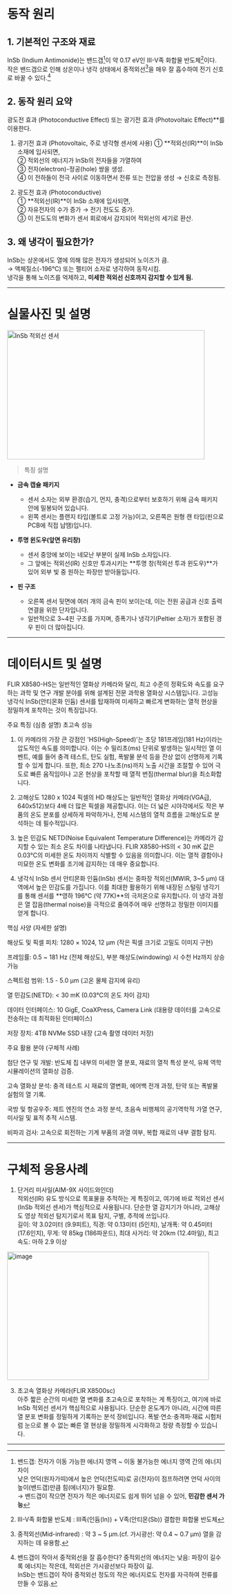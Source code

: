 # **동작 원리**

## **1. 기본적인 구조와 재료**

InSb (Indium Antimonide)는 밴드갭[^1]이 약 0.17 eV인 III-V족 화합물 반도체[^2]이다.  
작은 밴드갭으로 인해 상온이나 냉각 상태에서 중적외선[^3]을 매우 잘 흡수하여 전기 신호로 바꿀 수 있다.[^4]
[^1]: 밴드갭: 전자가 이동 가능한 에너지 영역 ~ 이동 불가능한 에너지 영역 간의 에너지 차이  
낮은 언덕(원자가띠)에서 높은 언덕(전도띠)로 공(전자)이 점프하려면 언덕 사이의 높이(밴드갭)만큼 힘(에너지)가 필요함.  
→ 밴드갭이 작으면 전자가 적은 에너지로도 쉽게 뛰어 넘을 수 있어, **민감한 센서 가능** 
[^2]: III-V족 화합물 반도체 : III족(인듐(In)) + V족(안티몬(Sb)) 결합한 화합물 반도체  
[^3]: 중적외선(Mid-infrared) : 약 3 ~ 5 μm.(cf. 가시광선: 약 0.4 ~ 0.7 μm) 열을 감지하는 데 유용함.  
[^4]: 밴드갭이 작아서 중적외선을 잘 흡수한다?  중적외선의 에너지는 낮음: 파장이 길수록 에너지는 작은데, 적외선은 가시광선보다 파장이 긺.  
InSb는 밴드갭이 작아 중적외선 정도의 작은 에너지로도 전자를 자극하여 전류를 만들 수 있음.  

## **2. 동작 원리 요약**

광도전 효과 (Photoconductive Effect) 또는 광기전 효과 (Photovoltaic Effect)**를 이용한다.
1. 광기전 효과 (Photovoltaic, 주로 냉각형 센서에 사용)
① **적외선(IR)**이 InSb 소재에 입사되면,   
② 적외선의 에너지가 InSb의 전자들을 가열하여  
③ 전자(electron)-정공(hole) 쌍을 생성.  
④ 이 전하들이 전극 사이로 이동하면서 전류 또는 전압을 생성 → 신호로 측정됨.  

2. 광도전 효과 (Photoconductive)  
① **적외선(IR)**이 InSb 소재에 입사되면,    
② 자유전자의 수가 증가 → 전기 전도도 증가.  
③ 이 전도도의 변화가 센서 회로에서 감지되어 적외선의 세기로 환산.

## **3. 왜 냉각이 필요한가?**

InSb는 상온에서도 열에 의해 많은 전자가 생성되어 노이즈가 큼.  
→ 액체질소(-196°C) 또는 펠티어 소자로 냉각하여 동작시킴.  
냉각을 통해 노이즈를 억제하고, **미세한 적외선 신호까지 감지할 수 있게 됨.**


---
# **실물사진 및 설명**  
<img width="457" height="299" alt="InSb 적외선 센서" src="https://github.com/user-attachments/assets/40b2eea3-7907-4e9b-aea7-f3c769cf1ec0" />
  
> 특징 설명

-   **금속 캡슐 패키지**
    -   센서 소자는 외부 환경(습기, 먼지, 충격)으로부터 보호하기 위해 금속 패키지 안에 밀봉되어 있습니다.
    -   왼쪽 센서는 플랜지 타입(볼트로 고정 가능)이고, 오른쪽은 원형 캔 타입(핀으로 PCB에 직접 납땜)입니다.

-   **투명 윈도우(앞면 유리창)**
    -   센서 중앙에 보이는 네모난 부분이 실제 InSb 소자입니다.
    -   그 앞에는 적외선(IR) 신호만 투과시키는 **투명 창(적외선 투과 윈도우)**가 있어 외부 빛 중 원하는 파장만 받아들입니다.

-   **핀 구조**
    -   오른쪽 센서 뒷면에 여러 개의 금속 핀이 보이는데, 이는 전원 공급과 신호 출력 연결을 위한 단자입니다.
    -   일반적으로 3~4핀 구조를 가지며, 증폭기나 냉각기(Peltier 소자)가 포함된 경우 핀이 더 많아집니다.  
---



# **데이터시트 및 설명**

FLIR X8580-HS는 일반적인 열화상 카메라와 달리, 최고 수준의 정확도와 속도를 요구하는 과학 및 연구 개발 분야를 위해 설계된 전문 과학용 열화상 시스템입니다. 고성능 냉각식 InSb(안티몬화 인듐) 센서를 탑재하여 미세하고 빠르게 변화하는 열적 현상을 정밀하게 포착하는 것이 특징입니다.

주요 특징 (심층 설명)
초고속 성능

1) 이 카메라의 가장 큰 강점인 'HS(High-Speed)'는 초당 181프레임(181 Hz)이라는 압도적인 속도를 의미합니다. 이는 수 밀리초(ms) 단위로 발생하는 일시적인 열 이벤트, 예를 들어 충격 테스트, 탄도 실험, 폭발물 분석 등을 잔상 없이 선명하게 기록할 수 있게 합니다.
또한, 최소 270 나노초(ns)까지 노출 시간을 조절할 수 있어 극도로 빠른 움직임이나 고온 현상을 포착할 때 열적 번짐(thermal blur)을 최소화합니다.

2) 고해상도
1280 x 1024 픽셀의 HD 해상도는 일반적인 열화상 카메라(VGA급, 640x512)보다 4배 더 많은 픽셀을 제공합니다. 이는 더 넓은 시야각에서도 작은 부품의 온도 분포를 상세하게 파악하거나, 전체 시스템의 열적 흐름을 고해상도로 분석하는 데 필수적입니다.

3) 높은 민감도
NETD(Noise Equivalent Temperature Difference)는 카메라가 감지할 수 있는 최소 온도 차이를 나타냅니다. FLIR X8580-HS의 < 30 mK 값은 0.03°C의 미세한 온도 차이까지 식별할 수 있음을 의미합니다. 이는 열적 결함이나 미묘한 온도 변화를 조기에 감지하는 데 매우 중요합니다.

4) 냉각식 InSb 센서
안티몬화 인듐(InSb) 센서는 중파장 적외선(MWIR, 3~5 µm) 대역에서 높은 민감도를 가집니다. 이를 최대한 활용하기 위해 내장된 스털링 냉각기를 통해 센서를 **영하 196°C (약 77K)**의 극저온으로 유지합니다. 이 냉각 과정은 열 잡음(thermal noise)을 극적으로 줄여주어 매우 선명하고 정밀한 이미지를 얻게 합니다.

핵심 사양 (자세한 설명) 

해상도 및 픽셀 피치: 1280 × 1024, 12 µm (작은 픽셀 크기로 고밀도 이미지 구현) 

프레임률: 0.5 ~ 181 Hz (전체 해상도), 부분 해상도(windowing) 시 수천 Hz까지 상승 가능

스펙트럼 범위: 1.5 - 5.0 µm (고온 물체 감지에 유리) 

열 민감도(NETD): < 30 mK (0.03°C의 온도 차이 감지) 

데이터 인터페이스: 10 GigE, CoaXPress, Camera Link (대용량 데이터를 고속으로 전송하는 데 최적화된 인터페이스) 

저장 장치: 4TB NVMe SSD 내장 (고속 촬영 데이터 저장) 



주요 활용 분야 (구체적 사례) 

첨단 연구 및 개발: 반도체 칩 내부의 미세한 열 분포, 재료의 열적 특성 분석, 유체 역학 시뮬레이션의 열화상 검증. 

고속 열화상 분석: 충격 테스트 시 재료의 열변화, 에어백 전개 과정, 탄약 또는 폭발물 실험의 열 기록. 

국방 및 항공우주: 제트 엔진의 연소 과정 분석, 초음속 비행체의 공기역학적 가열 연구, 미사일 및 표적 추적 시스템. 

비파괴 검사: 고속으로 회전하는 기계 부품의 과열 여부, 복합 재료의 내부 결함 탐지. 

---


# **구체적 응용사례**    
1. 단거리 미사일(AIM-9X 사이드와인더)  
적외선(IR) 유도 방식으로 목표물을 추적하는 게 특징이고, 여기에 바로 적외선 센서(InSb 적외선 센서)가 핵심적으로 사용됩니다.
단순한 열 감지기가 아니라, 고해상도 영상 적외선 탐지기로서 목표 탐지, 구별, 추적에 쓰입니다.  
길이: 약 3.02미터 (9.9피트), 직경: 약 0.13미터 (5인치), 날개폭: 약 0.45미터 (17.6인치), 무게: 약 85kg (186파운드), 최대 사거리: 약 20km (12.4마일), 최고 속도: 마하 2.9 이상
<img width="467" height="297" alt="image" src="https://github.com/user-attachments/assets/3a2febda-6c91-4dec-9955-e68ef07423fe" />  

3. 초고속 열화상 카메라(FLIR X8500sc)      
아주 짧은 순간의 미세한 열 변화를 초고속으로 포착하는 게 특징이고, 여기에 바로 InSb 적외선 센서가 핵심적으로 사용됩니다.
단순한 온도계가 아니라, 시간에 따른 열 분포 변화를 정밀하게 기록하는 분석 장비입니다. 폭발·연소·충격파·재료 시험처럼 눈으로 볼 수 없는 빠른 열 현상을 정밀하게 시각화하고 정량 측정할 수 있습니다.      
---
